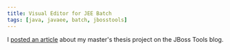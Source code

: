 ```yaml
---
title: Visual Editor for JEE Batch
tags: [java, javaee, batch, jbosstools]
---
```


I [posted an article](https://tools.jboss.org/blog/batch-diagram-editor.html) about my master's thesis project on the JBoss Tools blog.

